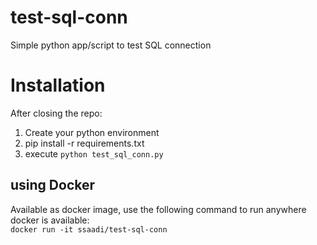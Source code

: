 # test-sql-conn
Simple python app/script to test SQL connection

# Installation
After closing the repo:

1. Create your python environment 
2. pip install -r requirements.txt
3. execute `python test_sql_conn.py`

## using Docker
Available as docker image, use the following command to run anywhere docker is available:   
`docker run -it ssaadi/test-sql-conn`
